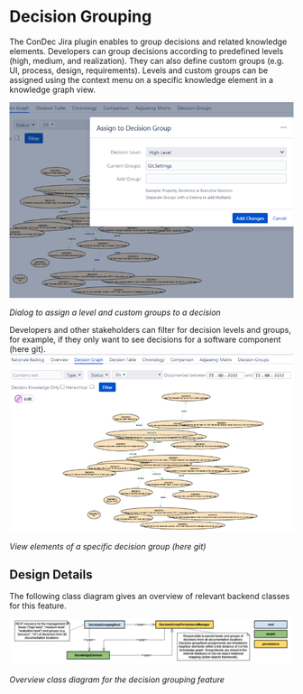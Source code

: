 # Decision Grouping

The ConDec Jira plugin enables to group decisions and related knowledge elements.
Developers can group decisions according to predefined levels (high, medium, and realization).
They can also define custom groups (e.g. UI, process, design, requirements).
Levels and custom groups can be assigned using the context menu on a specific knowledge element in a knowledge graph view.

![Dialog to assign a level and custom groups to a decision](../screenshots/decision_grouping_assign.png)

*Dialog to assign a level and custom groups to a decision*

Developers and other stakeholders can filter for decision levels and groups, for example, if they only want to see decisions for a software component (here git).
![View elements of a specific decision group (here git)](../screenshots/decision_grouping_filter.png)

*View elements of a specific decision group (here git)*

## Design Details
The following class diagram gives an overview of relevant backend classes for this feature.

![Overview class diagram](../diagrams/class_diagram_decision_grouping.png)

*Overview class diagram for the decision grouping feature*